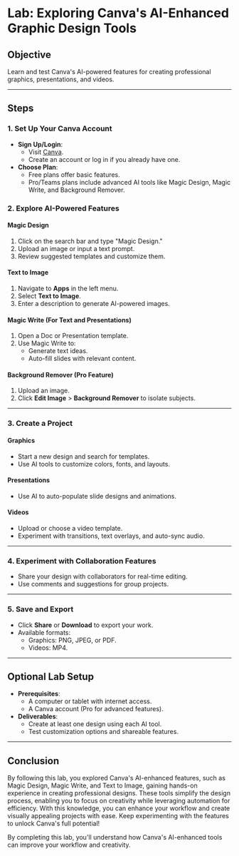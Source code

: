 # Lab: Exploring Canva's AI-Enhanced Graphic Design Tools

## **Objective**
Learn and test Canva's AI-powered features for creating professional graphics, presentations, and videos.

---

## **Steps**

### **1. Set Up Your Canva Account**
- **Sign Up/Login**:
  - Visit [Canva](https://www.canva.com).
  - Create an account or log in if you already have one.
- **Choose Plan**:
  - Free plans offer basic features.
  - Pro/Teams plans include advanced AI tools like Magic Design, Magic Write, and Background Remover.
    


### **2. Explore AI-Powered Features**
#### **Magic Design**
1. Click on the search bar and type "Magic Design."
2. Upload an image or input a text prompt.
3. Review suggested templates and customize them.

   

#### **Text to Image**
1. Navigate to **Apps** in the left menu.
2. Select **Text to Image**.
3. Enter a description to generate AI-powered images.

#### **Magic Write** (For Text and Presentations)
1. Open a Doc or Presentation template.
2. Use Magic Write to:
   - Generate text ideas.
   - Auto-fill slides with relevant content.

#### **Background Remover** (Pro Feature)
1. Upload an image.
2. Click **Edit Image** > **Background Remover** to isolate subjects.

---

### **3. Create a Project**
#### **Graphics**
- Start a new design and search for templates.
- Use AI tools to customize colors, fonts, and layouts.

#### **Presentations**
- Use AI to auto-populate slide designs and animations.

#### **Videos**
- Upload or choose a video template.
- Experiment with transitions, text overlays, and auto-sync audio.

---

### **4. Experiment with Collaboration Features**
- Share your design with collaborators for real-time editing.
- Use comments and suggestions for group projects.

---

### **5. Save and Export**
- Click **Share** or **Download** to export your work.
- Available formats:
  - Graphics: PNG, JPEG, or PDF.
  - Videos: MP4.

---

## **Optional Lab Setup**
- **Prerequisites**:
  - A computer or tablet with internet access.
  - A Canva account (Pro for advanced features).
- **Deliverables**:
  - Create at least one design using each AI tool.
  - Test customization options and shareable features.

---

## **Conclusion**
By following this lab, you explored Canva's AI-enhanced features, such as Magic Design, Magic Write, and Text to Image, gaining hands-on experience in creating professional designs. These tools simplify the design process, enabling you to focus on creativity while leveraging automation for efficiency. With this knowledge, you can enhance your workflow and create visually appealing projects with ease. Keep experimenting with the features to unlock Canva's full potential!

By completing this lab, you'll understand how Canva's AI-enhanced tools can improve your workflow and creativity.
